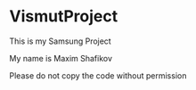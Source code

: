 # VismutProject

This is my Samsung Project

My name is Maxim Shafikov

Please do not copy the code without permission
